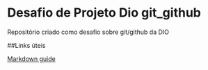 # Desafio de Projeto Dio git_github
Repositório criado como desafio sobre git/github da DIO

##Links úteis

[Markdown guide](https://www.markdownguide.org/getting-started/)
